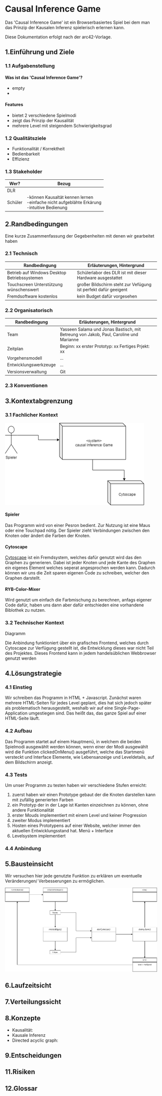 # **Causal Inference Game** #

Das 'Causal Inference Game' ist ein Browserbasiertes Spiel bei dem man das Prinzip der Kausalen Inferenz spielerisch erlernen kann.

Diese Dokumentation erfolgt nach der arc42-Vorlage.


## **1.Einführung und Ziele** ##

### 1.1 Aufgabenstellung ###

#### Was ist das 'Causal Inference Game'? ####
* empty
* 
#### Features ####

* bietet 2 verschiedene Spielmodi
* zeigt das Prinzip der Kausalität 
* mehrere Level mit steigendem Schwierigkeitsgrad 

### 1.2 Qualitätsziele ###

* Funktionalität / Korrektheit
* Bedienbarkeit
* Effizienz

### 1.3 Stakeholder ###

Wer? | Bezug
------------- | --------------------------
DLR | 
Schüler | -können Kausaltät kennen lernen <br> -einfache nicht aufgeblähte Erkärung <br> -intuitive Bedienung


## **2.Randbedingungen** ##

Eine kurze Zusammenfassung der Gegebenheiten mit denen wir gearbeitet haben

### 2.1 Technisch ###

Randbedingung | Erläuterungen, Hintergrund
------------- | --------------------------
Betrieb auf Windows Desktop Betriebssystemen | Schülerlabor des DLR ist mit dieser Hardware ausgestattet
Touchscreen Unterstützung wünschenswert | großer Bildschirm steht zur Vefügung ist perfekt dafür geeigent
Fremdsoftware kostenlos | kein Budget dafür vorgesehen

### 2.2 Organisatorisch ###

Randbedingung | Erläuterungen, Hintergrund
------------- | --------------------------
Team | Yasseen Salama und Jonas Bastisch, mit Betreung von Jakob, Paul, Caroline und Marianne
Zeitplan | Beginn: xx erster Prototyp: xx Fertiges Prjekt: xx
Vorgehensmodell | ...
Entwicklungswerkzeuge | ...
Versionsverwaltung | Git 

### 2.3 Konventionen ###



## **3.Kontextabgrenzung** ##

### 3.1 Fachlicher Kontext ###

![Fachlicher Kontext](chart_2.png "Fachlicher Kontext")

#### Spieler ####

Das Programm wird von einer Pesron bedient. Zur Nutzung ist eine Maus oder eine Touchpad nötig. Der Spieler zieht Verbindungen zwischen den Knoten oder ändert die Farben der Knoten.

#### Cytoscape ####

[Cytoscape](https://js.cytoscape.org/)  ist ein Fremdsystem, welches dafür genutzt wird das den Graphen zu generieren. Dabei ist jeder Knoten und jede Kante des Graphen ein eigenes Element welches seperat angesprochen werden kann. Dadurch können wir uns die Zeit sparen eigenen Code zu schreiben, welcher den Graphen darstellt.

#### RYB-Color-Mixer ####

Wird genutzt um einfach die Farbmischung zu berechnen, anfags eigener Code dafür, haben uns dann aber dafür entschieden eine vorhandene Biblothek zu nutzen.


### 3.2 Technischer Kontext ###

Diagramm

Die Anbindung funktioniert über ein grafisches Frontend, welches durch Cytoscape zur Verfügung gestellt ist, die Entwicklung dieses war nicht Teil des Projektes. Dieses Frontend kann in jedem handelsüblichen Webbrowser genutzt werden


## **4.Lösungstrategie** ##

### 4.1 Einstieg ###

Wir schreiben das Programm in HTML + Javascript. Zunächst waren mehrere HTML-Seiten für jedes Level geplant, dies hat sich jedoch später als problematisch herausgestellt, weshalb wir auf eine Single-Page-Application umgestiegen sind. Das heißt das, das ganze Spiel auf einer HTML-Seite läuft.

### 4.2 Aufbau ###

Das Programm startet auf einem Hauptmenü, in welchem die beiden Spielmodi ausgewählt werden können, wenn einer der Modi ausgewählt wird die Funktion clickedOnMenu() ausgeführt, welche das Startmenü versteckt und Interface Elemente, wie Lebensanzeige und Leveldetails, auf dem Bildschirm anzeigt.

### 4.3 Tests ###

Um unser Programm zu testen haben wir verschiedene Stufen erreicht:
 1. zuerst haben wir einen Prototype gebaut der die Knoten darstellen kann mit zufällig generierten Farben 
 2. ein Prototyp der in der Lage ist Kanten einzeichnen zu können, ohne andere Funktionalität
 3. erster Mouds implementiert mit einem Level und keiner Progression
 4. zweiter Modus implementiert 
 5. Hosten eines Prototypens auf einer Website, welcher immer den aktuellen Entwicklungsstand hat. Menü + Interface 
 6. Levelsystem implementiert

### 4.4 Anbindung ###


## **5.Bausteinsicht** ##

Wir versuchen hier jede genutzte Funktion zu erklären um eventuelle Veränderungen/ Verbesserungen zu ermöglichen.

![Bausteinschicht Draft](chart_1.png "Bausteinschicht")




## **6.Laufzeitsicht** ##


## **7.Verteilungssicht** ##


## **8.Konzepte** ##

* Kausalität: 
* Kausale Inferenz
* Directed acyclic graph:

## **9.Entscheidungen** ##




## **11.Risiken** ##


## **12.Glossar** ##
